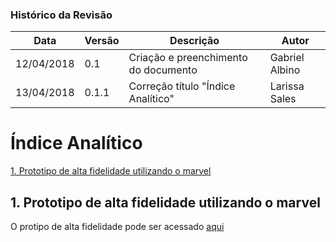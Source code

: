 ### Histórico da Revisão
| Data | Versão | Descrição | Autor |
|---|---|---|---|
| 12/04/2018 | 0.1 | Criação e preenchimento do documento | Gabriel Albino |
| 13/04/2018 | 0.1.1 | Correção título "Índice Analítico" | Larissa Sales |

# Índice Analítico
[1. Prototipo de alta fidelidade utilizando o marvel](#1-prototipo-de-alta-fidelidade-utilizando-o-marvel)

## 1. Prototipo de alta fidelidade utilizando o marvel
O protipo de alta fidelidade pode ser acessado [aqui](https://marvelapp.com/8959477)
